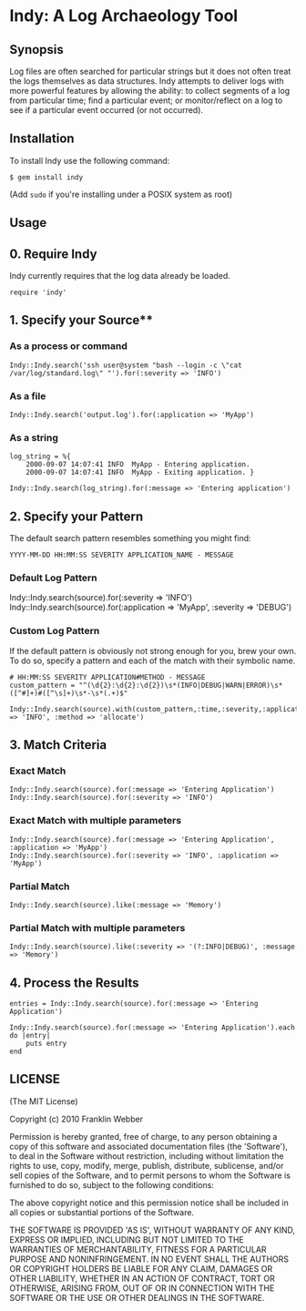 Indy: A Log Archaeology Tool
====================================

Synopsis
--------

Log files are often searched for particular strings but it does not often treat the logs themselves as data structures.  Indy attempts to deliver logs with more powerful features by allowing the ability: to collect segments of a log from particular time; find a particular event; or monitor/reflect on a log to see if a particular event occurred (or not occurred).

Installation
------------

To install Indy use the following command:

    $ gem install indy
    
(Add `sudo` if you're installing under a POSIX system as root)

Usage
-----

## 0. Require Indy

Indy currently requires that the log data already be loaded. 

    require 'indy'

## 1. Specify your Source**

### As a process or command

    Indy::Indy.search('ssh user@system "bash --login -c \"cat /var/log/standard.log\" "').for(:severity => 'INFO')

### As a file

    Indy::Indy.search('output.log').for(:application => 'MyApp')

### As a string

    log_string = %{
        2000-09-07 14:07:41 INFO  MyApp - Entering application.
        2000-09-07 14:07:41 INFO  MyApp - Exiting application. }

    Indy::Indy.search(log_string).for(:message => 'Entering application')

## 2. Specify your Pattern

The default search pattern resembles something you might find:

    YYYY-MM-DD HH:MM:SS SEVERITY APPLICATION_NAME - MESSAGE

### Default Log Pattern
  
   Indy::Indy.search(source).for(:severity => 'INFO')
   Indy::Indy.search(source).for(:application => 'MyApp', :severity => 'DEBUG')

### Custom Log Pattern

If the default pattern is obviously not strong enough for you, brew your own.
To do so, specify a pattern and each of the match with their symbolic name.

    # HH:MM:SS SEVERITY APPLICATION#METHOD - MESSAGE
    custom_pattern = "^(\d{2}:\d{2}:\d{2})\s*(INFO|DEBUG|WARN|ERROR)\s*([^#]+)#([^\s]+)\s*-\s*(.+)$"

    Indy::Indy.search(source).with(custom_pattern,:time,:severity,:application,:method,:message).for(:severity => 'INFO', :method => 'allocate')

## 3. Match Criteria

### Exact Match

    Indy::Indy.search(source).for(:message => 'Entering Application')
    Indy::Indy.search(source).for(:severity => 'INFO')

### Exact Match with multiple parameters

    Indy::Indy.search(source).for(:message => 'Entering Application', :application => 'MyApp')
    Indy::Indy.search(source).for(:severity => 'INFO', :application => 'MyApp')

### Partial Match

    Indy::Indy.search(source).like(:message => 'Memory')

### Partial Match with multiple parameters

    Indy::Indy.search(source).like(:severity => '(?:INFO|DEBUG)', :message => 'Memory')

## 4. Process the Results

    entries = Indy::Indy.search(source).for(:message => 'Entering Application')

    Indy::Indy.search(source).for(:message => 'Entering Application').each do |entry|
        puts entry
    end

LICENSE
-------

(The MIT License)

Copyright (c) 2010 Franklin Webber

Permission is hereby granted, free of charge, to any person obtaining
a copy of this software and associated documentation files (the
'Software'), to deal in the Software without restriction, including
without limitation the rights to use, copy, modify, merge, publish,
distribute, sublicense, and/or sell copies of the Software, and to
permit persons to whom the Software is furnished to do so, subject to
the following conditions:

The above copyright notice and this permission notice shall be
included in all copies or substantial portions of the Software.

THE SOFTWARE IS PROVIDED 'AS IS', WITHOUT WARRANTY OF ANY KIND,
EXPRESS OR IMPLIED, INCLUDING BUT NOT LIMITED TO THE WARRANTIES OF
MERCHANTABILITY, FITNESS FOR A PARTICULAR PURPOSE AND NONINFRINGEMENT.
IN NO EVENT SHALL THE AUTHORS OR COPYRIGHT HOLDERS BE LIABLE FOR ANY
CLAIM, DAMAGES OR OTHER LIABILITY, WHETHER IN AN ACTION OF CONTRACT,
TORT OR OTHERWISE, ARISING FROM, OUT OF OR IN CONNECTION WITH THE
SOFTWARE OR THE USE OR OTHER DEALINGS IN THE SOFTWARE.